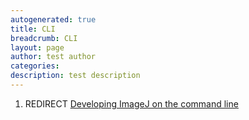 ```yaml
---
autogenerated: true
title: CLI
breadcrumb: CLI
layout: page
author: test author
categories: 
description: test description
---
```


1.  REDIRECT [Developing ImageJ on the command line](Developing_ImageJ_on_the_command_line "wikilink")
